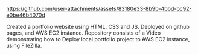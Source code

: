 

https://github.com/user-attachments/assets/83180e33-8b9b-4bbd-bc92-e0be46b4070d

Created a portfolio website using HTML, CSS and JS.
Deployed on github pages, and AWS EC2 instance.
Repository consists of a Video demonstrating how to Deploy local portfolio project to AWS EC2 instance, using FileZilla.
